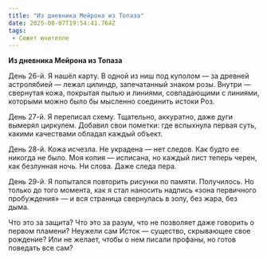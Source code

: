 ```yaml
---
title: "Из дневника Мейрона из Топаза"
date: 2025-08-07T19:54:41.764Z
tags:
 - Сюжет ючителле
---
```


**Из дневника Мейрона из Топаза**

День 26-й. Я нашёл карту. В одной из ниш под куполом — за древней
астролябией — лежал цилиндр, запечатанный знаком розы. Внутри —
свернутая кожа, покрытая пылью и линиями, совпадающими с линиями,
которыми можно было бы мысленно соединить истоки Роз.

День 27-й. Я переписал схему. Тщательно, аккуратно, даже дуги вымерял
циркулем. Добавил свои пометки: где вспыхнула первая суть, какими
качествами обладал каждый объект.

День 28-й. Кожа исчезла. Не украдена — нет следов. Как будто ее никогда
не было. Моя копия — исписана, но каждый лист теперь черен, как
безлунная ночь. Ни слова. Даже следа пера.

День 29-й. Я попытался повторить рисунки по памяти. Получилось. Но
только до того момента, как я стал наносить надпись «зона первичного
пробуждения» — и вся страница свернулась в золу, без жара, без дыма.

Что это за защита? Что это за разум, что не позволяет даже говорить о
первом пламени? Неужели сам Исток — существо, скрывающее свое рождение?
Или не желает, чтобы о нем писали профаны, но готов поведать все сам?
